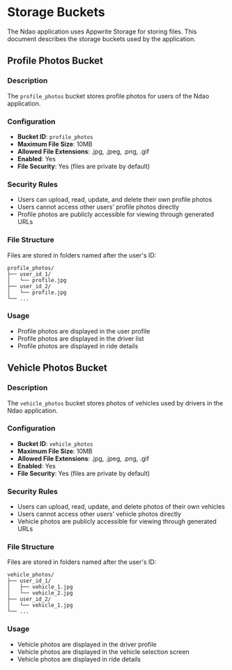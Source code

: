 # Storage Buckets

The Ndao application uses Appwrite Storage for storing files. This document describes the storage buckets used by the application.

## Profile Photos Bucket

### Description

The `profile_photos` bucket stores profile photos for users of the Ndao application.

### Configuration

- **Bucket ID**: `profile_photos`
- **Maximum File Size**: 10MB
- **Allowed File Extensions**: .jpg, .jpeg, .png, .gif
- **Enabled**: Yes
- **File Security**: Yes (files are private by default)

### Security Rules

- Users can upload, read, update, and delete their own profile photos
- Users cannot access other users' profile photos directly
- Profile photos are publicly accessible for viewing through generated URLs

### File Structure

Files are stored in folders named after the user's ID:

```
profile_photos/
├── user_id_1/
│   └── profile.jpg
├── user_id_2/
│   └── profile.jpg
└── ...
```

### Usage

- Profile photos are displayed in the user profile
- Profile photos are displayed in the driver list
- Profile photos are displayed in ride details

## Vehicle Photos Bucket

### Description

The `vehicle_photos` bucket stores photos of vehicles used by drivers in the Ndao application.

### Configuration

- **Bucket ID**: `vehicle_photos`
- **Maximum File Size**: 10MB
- **Allowed File Extensions**: .jpg, .jpeg, .png, .gif
- **Enabled**: Yes
- **File Security**: Yes (files are private by default)

### Security Rules

- Users can upload, read, update, and delete photos of their own vehicles
- Users cannot access other users' vehicle photos directly
- Vehicle photos are publicly accessible for viewing through generated URLs

### File Structure

Files are stored in folders named after the user's ID:

```
vehicle_photos/
├── user_id_1/
│   ├── vehicle_1.jpg
│   └── vehicle_2.jpg
├── user_id_2/
│   └── vehicle_1.jpg
└── ...
```

### Usage

- Vehicle photos are displayed in the driver profile
- Vehicle photos are displayed in the vehicle selection screen
- Vehicle photos are displayed in ride details
